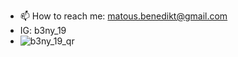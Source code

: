 - 📫 How to reach me: matous.benedikt@gmail.com
- IG: b3ny_19
- ![b3ny_19_qr](https://user-images.githubusercontent.com/101430369/180504456-bdc1b9af-56ea-450b-8ac9-1c0ee4cd17d4.png)
